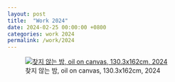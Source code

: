 ```yaml
---
layout: post
title:  "Work 2024"
date: 2024-02-25 00:00:00 +0800
categories: work 2024
permalink: /work/2024
---
```


<figure class="work">
  <a href="/assets/img/work/2024/1.jpg" data-lightbox="work-2024" data-title="찾지 않는 밤, oil on canvas, 130.3x162cm, 2024">
    <img src="/assets/img/work/2024/1.jpg" alt="찾지 않는 밤, oil on canvas, 130.3x162cm, 2024" title="찾지 않는 밤, oil on canvas, 130.3x162cm, 2024">
  </a>
  <figcaption>찾지 않는 밤, oil on canvas, 130.3x162cm, 2024</figcaption>
</figure>